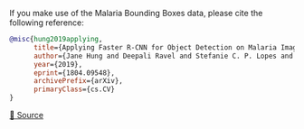 If you make use of the Malaria Bounding Boxes data, please cite the following reference:

```bibtex
@misc{hung2019applying,
      title={Applying Faster R-CNN for Object Detection on Malaria Images}, 
      author={Jane Hung and Deepali Ravel and Stefanie C. P. Lopes and Gabriel Rangel and Odailton Amaral Nery and Benoit Malleret and Francois Nosten and Marcus V. G. Lacerda and Marcelo U. Ferreira and Laurent Rénia and Manoj T. Duraisingh and Fabio T. M. Costa and Matthias Marti and Anne E. Carpenter},
      year={2019},
      eprint={1804.09548},
      archivePrefix={arXiv},
      primaryClass={cs.CV}
}
```

[🔗 Source](https://arxiv.org/abs/1804.09548)
